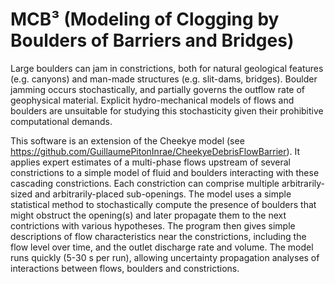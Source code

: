 #  MCB³ (Modeling of Clogging by Boulders of Barriers and Bridges)
Large boulders can jam in constrictions, both for natural geological features (e.g. canyons) and man-made structures (e.g. slit-dams, bridges). Boulder jamming occurs stochastically, and partially governs the outflow rate of geophysical material. Explicit hydro-mechanical models of flows and boulders are unsuitable for studying this stochasticity given their prohibitive computational demands.

This software is an extension of the Cheekye model (see https://github.com/GuillaumePitonInrae/CheekyeDebrisFlowBarrier). It applies expert estimates of a multi-phase flows upstream of several constrictions to a simple model of fluid and boulders interacting with these cascading constrictions. Each constriction can comprise multiple arbitrarily-sized and arbitrarily-placed sub-openings. The model uses a simple statistical method to stochastically compute the presence of boulders that might obstruct the opening(s) and later propagate them to the next contrictions with various hypotheses. The program then gives simple descriptions of flow characteristics near the constrictions, including the flow level over time, and the outlet discharge rate and volume. The model runs quickly (5-30 s per run), allowing uncertainty propagation analyses of interactions between flows, boulders and constrictions.
